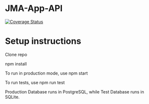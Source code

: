 # JMA-App-API
[![Coverage Status](https://coveralls.io/repos/github/Caipe97/JMA-App-API/badge.svg?branch=main)](https://coveralls.io/github/Caipe97/JMA-App-API?branch=main)


# Setup instructions
Clone repo

npm install

To run  in production mode, use npm start
   
   
To run tests, use npm run test


Production Database runs in PostgreSQL, while Test Database runs in SQLite.
